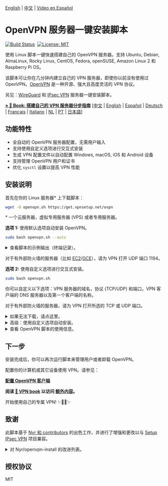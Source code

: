 [English](README.md) | [中文](README-zh.md) | [Video en Español](https://www.youtube.com/watch?v=99qtaJU2E2k)

# OpenVPN 服务器一键安装脚本

[![Build Status](https://github.com/hwdsl2/openvpn-install/actions/workflows/main.yml/badge.svg)](https://github.com/hwdsl2/openvpn-install/actions/workflows/main.yml) &nbsp;[![License: MIT](docs/images/license.svg)](https://opensource.org/licenses/MIT)

使用 Linux 脚本一键快速搭建自己的 OpenVPN 服务器。支持 Ubuntu, Debian, AlmaLinux, Rocky Linux, CentOS, Fedora, openSUSE, Amazon Linux 2 和 Raspberry Pi OS。

该脚本可让你在几分钟内建立自己的 VPN 服务器，即使你以前没有使用过 OpenVPN。[OpenVPN](https://openvpn.net/community-resources/reference-manual-for-openvpn-2-6/) 是一种开源、强大且高度灵活的 VPN 协议。

另见：[WireGuard](https://github.com/hwdsl2/wireguard-install/blob/master/README-zh.md) 和 [IPsec VPN](https://github.com/hwdsl2/setup-ipsec-vpn/blob/master/README-zh.md) 服务器一键安装脚本。

**[&raquo; :book: Book: 搭建自己的 VPN 服务器分步指南](docs/vpn-book-zh.md)** [[中文](https://books2read.com/vpnguidezh) | [English](https://books2read.com/vpnguide?store=amazon) | [Español](https://books2read.com/vpnguidees?store=amazon) | [Deutsch](https://books2read.com/vpnguidede?store=amazon) | [Français](https://books2read.com/vpnguidefr?store=amazon) | [Italiano](https://books2read.com/vpnguideit?store=amazon) | [NL](https://books2read.com/vpnguidenl?store=amazon) | [PT](https://books2read.com/vpnguidept?store=amazon) | [日本語](https://books2read.com/vpnguideja?store=amazon)]

## 功能特性

- 全自动的 OpenVPN 服务器配置，无需用户输入
- 支持使用自定义选项进行交互式安装
- 生成 VPN 配置文件以自动配置 Windows, macOS, iOS 和 Android 设备
- 支持管理 OpenVPN 用户和证书
- 优化 `sysctl` 设置以提高 VPN 性能

## 安装说明

首先在你的 Linux 服务器\* 上下载脚本：

```bash
wget -O openvpn.sh https://get.vpnsetup.net/ovpn
```

\* 一个云服务器，虚拟专用服务器 (VPS) 或者专用服务器。

**选项 1:** 使用默认选项自动安装 OpenVPN。

```bash
sudo bash openvpn.sh --auto
```

<details>
<summary>
查看脚本的示例输出（终端记录）。
</summary>

**注：** 此终端记录仅用于演示目的。

<p align="center"><img src="docs/images/demo1.svg"></p>
</details>

对于有外部防火墙的服务器（比如 [EC2](https://docs.aws.amazon.com/AWSEC2/latest/UserGuide/ec2-security-groups.html)/[GCE](https://cloud.google.com/firewall/docs/firewalls)），请为 VPN 打开 UDP 端口 1194。

**选项 2:** 使用自定义选项进行交互式安装。

```bash
sudo bash openvpn.sh
```

你可以自定义以下选项：VPN 服务器的域名，协议 (TCP/UDP) 和端口，VPN 客户端的 DNS 服务器以及第一个客户端的名称。

对于有外部防火墙的服务器，请为 VPN 打开所选的 TCP 或 UDP 端口。

<details>
<summary>
如果无法下载，请点这里。
</summary>

你也可以使用 `curl` 下载：

```bash
curl -fL -o openvpn.sh https://get.vpnsetup.net/ovpn
```

然后按照上面的说明安装。

或者，你也可以使用这些链接：

```bash
https://github.com/hwdsl2/openvpn-install/raw/master/openvpn-install.sh
https://gitlab.com/hwdsl2/openvpn-install/-/raw/master/openvpn-install.sh
```

如果无法下载，打开 [openvpn-install.sh](openvpn-install.sh)，然后点击右边的 `Raw` 按钮。按快捷键 `Ctrl/Cmd+A` 全选，`Ctrl/Cmd+C` 复制，然后粘贴到你喜欢的编辑器。
</details>
<details>
<summary>
高级：使用自定义选项自动安装。
</summary>

高级用户可以使用自定义选项自动安装 OpenVPN，方法是在运行脚本时指定命令行参数。有关更多信息，请参见下一节，查看 OpenVPN 脚本的使用信息。

或者，你也可以提供一个 Bash "here document" 作为安装脚本的输入。此方法还可用于在安装后提供输入以管理用户。

首先，使用自定义选项以交互方式安装 OpenVPN，并写下你对脚本的所有输入值。

```bash
sudo bash openvpn.sh
```

如需删除 OpenVPN，请再次运行脚本并选择适当的选项。

然后使用你的输入值创建自定义安装命令。例如：

```bash
sudo bash openvpn.sh <<ANSWERS
n
1
1194
2
client
y
ANSWERS
```

**注：** 安装选项可能会在脚本的未来版本中发生变化。
</details>
<details>
<summary>
查看 OpenVPN 脚本的使用信息。
</summary>

```
Usage: bash openvpn.sh [options]

Options:

  --addclient [client name]      add a new client
  --exportclient [client name]   export configuration for an existing client
  --listclients                  list the names of existing clients
  --revokeclient [client name]   revoke an existing client
  --uninstall                    remove OpenVPN and delete all configuration
  -y, --yes                      assume "yes" as answer to prompts when revoking a client or removing OpenVPN
  -h, --help                     show this help message and exit

Install options (optional):

  --auto                         auto install OpenVPN using default or custom options
  --listenaddr [IPv4 address]    IPv4 address that OpenVPN should listen on for requests
  --serveraddr [DNS name or IP]  server address, must be a fully qualified domain name (FQDN) or an IPv4 address
  --proto [TCP or UDP]           protocol for OpenVPN (TCP or UDP, default: UDP)
  --port [number]                port for OpenVPN (1-65535, default: 1194)
  --clientname [client name]     name for the first OpenVPN client (default: client)
  --dns1 [DNS server IP]         primary DNS server for clients (default: Google Public DNS)
  --dns2 [DNS server IP]         secondary DNS server for clients

To customize options, you may also run this script without arguments.
```
</details>

## 下一步

安装完成后，你可以再次运行脚本来管理用户或者卸载 OpenVPN。

配置你的计算机或其它设备使用 VPN。请参见：

**[配置 OpenVPN 客户端](docs/clients-zh.md)**

**阅读 [:book: VPN book](docs/vpn-book-zh.md) 以访问 [额外内容](https://ko-fi.com/post/Support-this-project-and-get-access-to-supporter-o-X8X5FVFZC)。**

开始使用自己的专属 VPN! :sparkles::tada::rocket::sparkles:

## 致谢

此脚本基于 [Nyr 和 contributors](https://github.com/Nyr/openvpn-install) 的出色工作，并进行了增强和更改以与 [Setup IPsec VPN](https://github.com/hwdsl2/setup-ipsec-vpn) 项目兼容。

<details>
<summary>
对 Nyr/openvpn-install 的改进列表。
</summary>

- 改进了与 Setup IPsec VPN 的兼容性
- 改进了脚本的可靠性，用户输入和输出
- 支持使用默认或自定义选项自动安装
- 支持使用域名作为服务器地址
- 增加了对 openSUSE Linux 的支持
- 增加了对 Amazon Linux 2 的支持
- 支持导出现有 VPN 客户端的配置
- 支持列出现有的 VPN 客户端
- 支持为 VPN 客户端自定义 DNS 服务器
- 支持使用命令行参数管理 VPN 客户端
- 优化 `sysctl` 设置以提高 VPN 性能
- 使用 `sudo` 时改进了客户端配置文件的创建

...和更多！
</details>

## 授权协议

MIT
